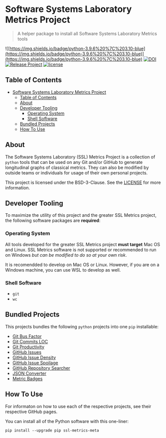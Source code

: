 # Software Systems Laboratory Metrics Project

> A helper package to install all Software Systems Laboratory Metrics tools

![[https://img.shields.io/badge/python-3.9.6%20%7C%203.10-blue](https://img.shields.io/badge/python-3.9.6%20%7C%203.10-blue)](https://img.shields.io/badge/python-3.9.6%20%7C%203.10-blue)
[![DOI](https://zenodo.org/badge/406268474.svg)](https://zenodo.org/badge/latestdoi/406268474)
[![Release Project](https://github.com/SoftwareSystemsLaboratory/ssl-metrics/actions/workflows/release.yml/badge.svg)](https://github.com/SoftwareSystemsLaboratory/ssl-metrics/actions/workflows/release.yml)
[![license](https://img.shields.io/badge/license-BSD--3-yellow)](https://github.com/estoneman/ssl-metrics/blob/main/LICENSE)

## Table of Contents

- [Software Systems Laboratory Metrics Project](#software-systems-laboratory-metrics-project)
  - [Table of Contents](#table-of-contents)
  - [About](#about)
  - [Developer Tooling](#developer-tooling)
    - [Operating System](#operating-system)
    - [Shell Software](#shell-software)
  - [Bundled Projects](#bundled-projects)
  - [How To Use](#how-to-use)

## About

The Software Systems Laboratory (SSL) Metrics Project is a collection of `python` tools that can be used on any Git and/or GitHub to generate longitudinal graphs of classical metrics. They can also be modified by outside teams or individuals for usage of their own personal projects.

This project is licensed under the BSD-3-Clause. See the [LICENSE](LICENSE) for more information.

## Developer Tooling

To maximize the utility of this project and the greater SSL Metrics project, the following software packages are **required**:

### Operating System

All tools developed for the greater SSL Metrics project **must target** Mac OS and Linux. SSL Metrics software is not supported or recommended to run on Windows *but can be modified to do so at your own risk*.

It is recomendded to develop on Mac OS or Linux. However, if you are on a Windows machine, you can use WSL to develop as well.

### Shell Software

- `git`
- `wc`

## Bundled Projects

This projects bundles the following `python` projects into one `pip` installable:

- [Git Bus Factor](https://github.com/SoftwareSystemsLaboratory/ssl-metrics-git-bus-factor)
- [Git Commits LOC](https://github.com/SoftwareSystemsLaboratory/ssl-metrics-git-commits-loc)
- [Git Productivity](https://github.com/SoftwareSystemsLaboratory/ssl-metrics-git-productivity)
- [GitHub Issues](https://github.com/SoftwareSystemsLaboratory/ssl-metrics-github-issues)
- [GitHub Issue Density](https://github.com/SoftwareSystemsLaboratory/ssl-metrics-github-issue-density)
- [GitHub Issue Spoilage](https://github.com/SoftwareSystemsLaboratory/ssl-metrics-github-issue-spoilage)
- [GitHub Repository Searcher](https://github.com/SoftwareSystemsLaboratory/ssl-metrics-github-repository-searcher)
- [JSON Converter](https://github.com/SoftwareSystemsLaboratory/ssl-metrics-json-converter)
- [Metric Badges](https://github.com/SoftwareSystemsLaboratory/ssl-metrics-badges)

## How To Use

For informaton on how to use each of the respective projects, see their respective GitHub pages.

You can install all of the Python software with this one-liner:

`pip install --upgrade pip ssl-metrics-meta`
